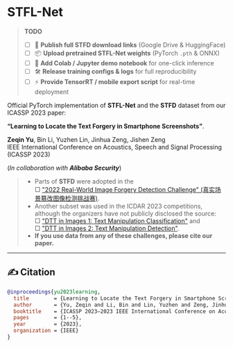 # STFL-Net

> **TODO**
> - [ ] 🔗 **Publish full STFD download links** (Google Drive & HuggingFace)  
> - [ ] 📦 **Upload pretrained STFL-Net weights** (PyTorch `.pth` & ONNX)  
> - [ ] 📝 **Add Colab / Jupyter demo notebook** for one-click inference  
> - [ ] 🛠 **Release training configs & logs** for full reproducibility  
> - [ ] ⚡ **Provide TensorRT / mobile export script** for real-time deployment 

Official PyTorch implementation of **STFL-Net** and the **STFD** dataset from our ICASSP 2023 paper:

**“Learning to Locate the Text Forgery in Smartphone Screenshots”**.

**Zeqin Yu**, Bin Li, Yuzhen Lin, Jinhua Zeng, Jishen Zeng  
IEEE International Conference on Acoustics, Speech and Signal Processing (ICASSP 2023)

(_In collaboration with **Alibaba Security**_)

> - Parts of **STFD** were adopted in the <br>
>   □ ["2022 Real-World Image Forgery Detection Challenge" (真实场景篡改图像检测挑战赛)](https://tianchi.aliyun.com/competition/entrance/531945/introduction?spm=5176.12281949.1003.1.c90d2448TlNT6k).  
> - Another subset was used in the ICDAR 2023 competitions, although the organizers have not publicly disclosed the source: <br>
>   □ ["DTT in Images 1: Text Manipulation Classification"](https://tianchi.aliyun.com/competition/entrance/532048/rankingList) and <br>
>   □ ["DTT in Images 2: Text Manipulation Detection"](https://tianchi.aliyun.com/competition/entrance/532052/introduction?spm=5176.12281957.0.0.4c885d9bYCL71E).  
> - **If you use data from any of these challenges, please cite our paper.**

---


## ✍️ Citation
```bibtex
@inproceedings{yu2023learning,
  title        = {Learning to Locate the Text Forgery in Smartphone Screenshots},
  author       = {Yu, Zeqin and Li, Bin and Lin, Yuzhen and Zeng, Jinhua and Zeng, Jishen},
  booktitle    = {ICASSP 2023–2023 IEEE International Conference on Acoustics, Speech and Signal Processing (ICASSP)},
  pages        = {1--5},
  year         = {2023},
  organization = {IEEE}
}

